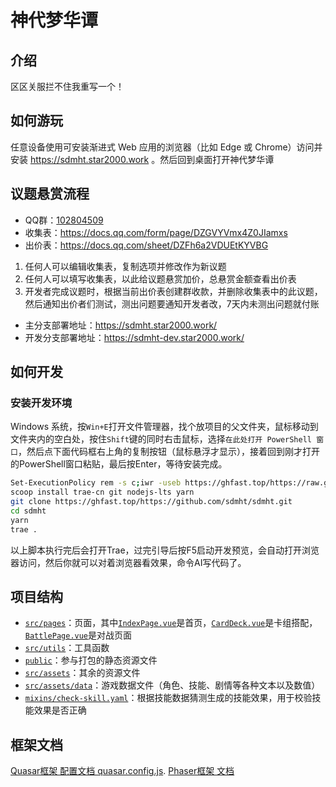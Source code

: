# 神代梦华谭

## 介绍

区区关服拦不住我重写一个！

## 如何游玩

任意设备使用可安装渐进式 Web 应用的浏览器（比如 Edge 或 Chrome）访问并安装 https://sdmht.star2000.work 。然后回到桌面打开神代梦华谭

## 议题悬赏流程
- QQ群：[102804509](https://qm.qq.com/q/PWZyQvtFOU)
- 收集表：https://docs.qq.com/form/page/DZGVYVmx4Z0JIamxs
- 出价表：https://docs.qq.com/sheet/DZFh6a2VDUEtKYVBG
1. 任何人可以编辑收集表，复制选项并修改作为新议题
2. 任何人可以填写收集表，以此给议题悬赏加价，总悬赏金额查看出价表
3. 开发者完成议题时，根据当前出价表创建群收款，并删除收集表中的此议题，然后通知出价者们测试，测出问题要通知开发者改，7天内未测出问题就付账
- 主分支部署地址：https://sdmht.star2000.work/
- 开发分支部署地址：https://sdmht-dev.star2000.work/

## 如何开发

### 安装开发环境

Windows 系统，按`Win+E`打开文件管理器，找个放项目的父文件夹，鼠标移动到文件夹内的空白处，按住`Shift`键的同时右击鼠标，选择`在此处打开 PowerShell 窗口`，然后点下面代码框右上角的复制按钮（鼠标悬浮才显示），接着回到刚才打开的PowerShell窗口粘贴，最后按Enter，等待安装完成。

```sh
Set-ExecutionPolicy rem -s c;iwr -useb https://ghfast.top/https://raw.githubusercontent.com/star2000/scoop/master/install.ps1 | iex
scoop install trae-cn git nodejs-lts yarn
git clone https://ghfast.top/https://github.com/sdmht/sdmht.git
cd sdmht
yarn
trae .
```

以上脚本执行完后会打开Trae，过完引导后按F5启动开发预览，会自动打开浏览器访问，然后你就可以对着浏览器看效果，命令AI写代码了。

## 项目结构

- [`src/pages`](src/pages/)：页面，其中[`IndexPage.vue`](src/pages/IndexPage.vue)是首页，[`CardDeck.vue`](src/pages/CardDeck.vue)是卡组搭配，[`BattlePage.vue`](src/pages/BattlePage.vue)是对战页面
- [`src/utils`](src/utils/)：工具函数
- [`public`](public/)：参与打包的静态资源文件
- [`src/assets`](src/assets/)：其余的资源文件
- [`src/assets/data`](src/assets/data/)：游戏数据文件（角色、技能、剧情等各种文本以及数值）
- [`mixins/check-skill.yaml`](mixins/check-skill.yaml)：根据技能数据猜测生成的技能效果，用于校验技能效果是否正确

## 框架文档

[Quasar框架 配置文档 quasar.config.js](https://quasar.dev/quasar-cli-webpack/quasar-config-file/).
[Phaser框架 文档](https://docs.phaser.io)
